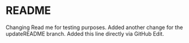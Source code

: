 ﻿# README #
Changing Read me for testing purposes.
Added another change for the updateREADME branch.
Added this line directly via GitHub Edit.
